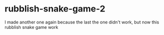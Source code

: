# rubblish-snake-game-2
I made another one again because the last the one didn't work, but now this rubblish snake game work
